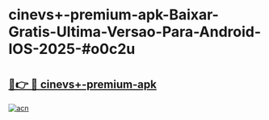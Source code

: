 # cinevs+-premium-apk-Baixar-Gratis-Ultima-Versao-Para-Android-IOS-2025-#o0c2u

# <h2><a href="https://ainizakaria.my?title=cinevs+-premium-apk&ref=22M">🔗👉 🔴 cinevs+-premium-apk</a></h2>

[![acn](https://github.com/user-attachments/assets/0f9c940e-d8b0-45ae-aac7-cd30a18b3e1c)](https://ainizakaria.my?title=cinevs+-premium-apk&ref=22M)

